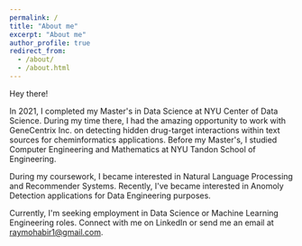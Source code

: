 ```yaml
---
permalink: /
title: "About me"
excerpt: "About me"
author_profile: true
redirect_from: 
  - /about/
  - /about.html
---
```


Hey there! 

In 2021, I completed my Master's in Data Science at NYU Center of Data Science. During my time there, I had the amazing opportunity to work with GeneCentrix Inc. on detecting hidden drug-target interactions within text sources for cheminformatics applications. Before my Master's, I studied Computer Engineering and Mathematics at NYU Tandon School of Engineering.

During my coursework, I became interested in Natural Language Processing and Recommender Systems. Recently, I've became interested in Anomoly Detection applications for Data Engineering purposes.

Currently, I'm seeking employment in Data Science or Machine Learning Engineering roles. Connect with me on LinkedIn or send me an email at <raymohabir1@gmail.com>. 
